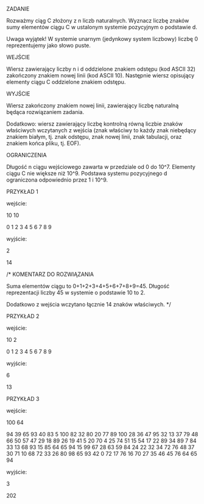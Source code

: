 ZADANIE

Rozważmy ciąg C złożony z n liczb naturalnych. Wyznacz liczbę znaków sumy elementów ciągu C w ustalonym systemie pozycyjnym o podstawie d.

Uwaga wyjątek! W systemie unarnym (jedynkowy system liczbowy) liczbę 0 reprezentujemy jako słowo puste.

 

WEJŚCIE

Wiersz zawierający liczby n i d oddzielone znakiem odstępu (kod ASCII 32) zakończony znakiem nowej linii (kod ASCII 10). Następnie wiersz opisujący elementy ciągu C oddzielone znakiem odstępu.

 

WYJŚCIE

Wiersz zakończony znakiem nowej linii, zawierający liczbę naturalną będąca rozwiązaniem zadania.

Dodatkowo: wiersz zawierający liczbę kontrolną równą liczbie znaków właściwych wczytanych z wejścia (znak właściwy to każdy znak niebędący znakiem białym, tj. znak odstępu, znak nowej linii, znak tabulacji, oraz znakiem końca pliku, tj. EOF).

 

OGRANICZENIA

Długość n ciągu wejściowego zawarta w przedziale od 0 do 10^7. Elementy ciągu C nie większe niż 10^9. Podstawa systemu pozycyjnego d ograniczona odpowiednio przez 1 i 10^9.

 

PRZYKŁAD 1

wejście:

10 10


0 1 2 3 4 5 6 7 8 9

wyjście:

2


14

 

/* KOMENTARZ DO ROZWIĄZANIA


Suma elementów ciągu to 0+1+2+3+4+5+6+7+8+9=45. Długość reprezentacji liczby 45 w systemie o podstawie 10 to 2.


Dodatkowo z wejścia wczytano łącznie 14 znaków właściwych. */

 

PRZYKŁAD 2

wejście:

10 2


0 1 2 3 4 5 6 7 8 9

wyjście:

6


13

 

PRZYKŁAD 3

wejście:

100 64


94 39 65 93 40 83 5 100 82 32 80 20 77 89 100 28 36 47 95 32 13 37 79 48 66 50 57 47 29 18 89 26 19 41 5 20 70 4 25 74 51 15 54 17 22 89 34 89 7 84 33 13 68 93 15 85 64 65 94 15 99 67 28 63 59 84 24 22 32 34 72 76 48 37 30 71 10 68 72 33 26 80 98 65 93 42 0 72 17 76 16 70 27 35 46 45 76 64 65 94

wyjście:

3


202
